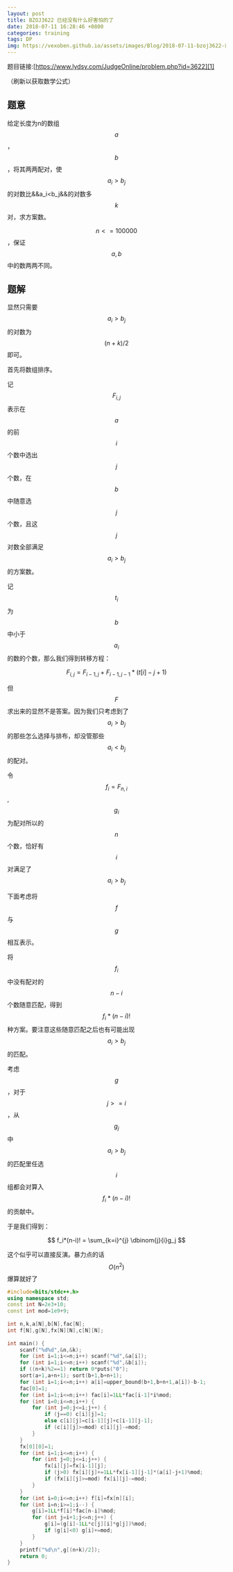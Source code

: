 ```yaml
---
layout: post
title: BZOJ3622 已经没有什么好害怕的了
date: 2018-07-11 16:28:46 +0800
categories: training
tags: DP
img: https://vexoben.github.io/assets/images/Blog/2018-07-11-bzoj3622-已经没有什么好害怕的了.JPG
---
```


题目链接:[https://www.lydsy.com/JudgeOnline/problem.php?id=3622][1]

（刷新以获取数学公式）

## **题意**

给定长度为n的数组$$a$$，$$b$$，将其两两配对，使$$a_i>b_j$$的对数比&&a_i<b_j&&的对数多$$k$$对，求方案数。

$$n<=100000$$，保证$$a,b$$中的数两两不同。

## **题解**

显然只需要$$a_i>b_j$$的对数为$$(n+k)/2$$即可。

首先将数组排序。

记$$F_{i,j}$$表示在$$a$$的前$$i$$个数中选出$$j$$个数，在$$b$$中随意选$$j$$个数，且这$$j$$对数全部满足$$a_i>b_j$$的方案数。

记$$t_i$$为$$b$$中小于$$a_i$$的数的个数，那么我们得到转移方程：

$$ F_{i,j}=F_{i-1,j}+F_{i-1,j-1}*(t[i]-j+1) $$

但$$F$$求出来的显然不是答案。因为我们只考虑到了$$a_i>b_j$$的那些怎么选择与排布，却没管那些$$a_i<b_j$$的配对。

令$$f_i=F_{n,i}$$,$$g_i$$为配对所以的$$n$$个数，恰好有$$i$$对满足了$$a_i>b_j$$

下面考虑将$$f$$与$$g$$相互表示。

将$$f_i$$中没有配对的$$n-i$$个数随意匹配，得到$$f_i*(n-i)!$$种方案。要注意这些随意匹配之后也有可能出现$$a_i>b_j$$的匹配。

考虑$$g$$，对于$$j>=i$$，从$$g_j$$中$$a_i>b_j$$的匹配里任选$$i$$组都会对算入$$f_i*(n-i)!$$的贡献中。

于是我们得到：

$$ f_i*(n-i)! = \sum_{k=i}^{j} \dbinom{j}{i}g_j $$

这个似乎可以直接反演。暴力点的话$$O(n^2)$$爆算就好了

```cpp
#include<bits/stdc++.h>
using namespace std;
const int N=2e3+10;
const int mod=1e9+9;
 
int n,k,a[N],b[N],fac[N];
int f[N],g[N],fx[N][N],c[N][N];
 
int main() {
	scanf("%d%d",&n,&k);
	for (int i=1;i<=n;i++) scanf("%d",&a[i]);
	for (int i=1;i<=n;i++) scanf("%d",&b[i]);
	if ((n+k)%2==1) return 0*puts("0");
	sort(a+1,a+n+1); sort(b+1,b+n+1);
	for (int i=1;i<=n;i++) a[i]=upper_bound(b+1,b+n+1,a[i])-b-1;
	fac[0]=1;
	for (int i=1;i<=n;i++) fac[i]=1LL*fac[i-1]*i%mod;
	for (int i=0;i<=n;i++) {
		for (int j=0;j<=i;j++) {
			if (j==0) c[i][j]=1;
			else c[i][j]=c[i-1][j]+c[i-1][j-1];
			if (c[i][j]>=mod) c[i][j]-=mod;
		}
	}
	fx[0][0]=1;
	for (int i=1;i<=n;i++) {
		for (int j=0;j<=i;j++) {
			fx[i][j]=fx[i-1][j];
			if (j>0) fx[i][j]+=1LL*fx[i-1][j-1]*(a[i]-j+1)%mod;
			if (fx[i][j]>=mod) fx[i][j]-=mod;
		}
	}
	for (int i=0;i<=n;i++) f[i]=fx[n][i];
	for (int i=n;i>=1;i--) {
		g[i]=1LL*f[i]*fac[n-i]%mod;
		for (int j=i+1;j<=n;j++) {
			g[i]=(g[i]-1LL*c[j][i]*g[j])%mod;
			if (g[i]<0) g[i]+=mod;
		}
	}
	printf("%d\n",g[(n+k)/2]);
	return 0;
}
```

[1]:https://www.lydsy.com/JudgeOnline/problem.php?id=3622